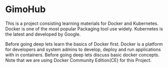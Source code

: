 # GimoHub

This is a project consisting learning materials for Docker and Kubernetes.
Docker is one of the most popular Packaging tool use widely. Kubernetes is the latest and developed by Google.

Before going deep lets learn the basics of Docker first.
Docker is a platform for developers and system admins to develop, deploy and run applications with in containers. Before going deep lets discuss basic docker concepts. Note that we are using Docker Community Edition(CE) for this Project.
